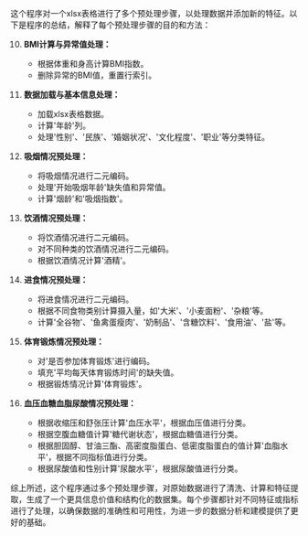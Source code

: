 
这个程序对一个xlsx表格进行了多个预处理步骤，以处理数据并添加新的特征。以下是程序的总结，解释了每个预处理步骤的目的和方法：

10. **BMI计算与异常值处理：**
    - 根据体重和身高计算BMI指数。
    - 删除异常的BMI值，重置行索引。
    
1. **数据加载与基本信息处理：**
   - 加载xlsx表格数据。
   - 计算'年龄'列。
   - 处理'性别'、'民族'、'婚姻状况'、'文化程度'、'职业'等分类特征。

2. **吸烟情况预处理：**
   - 将吸烟情况进行二元编码。
   - 处理'开始吸烟年龄'缺失值和异常值。
   - 计算'烟龄'和'吸烟指数'。

3. **饮酒情况预处理：**
   - 将饮酒情况进行二元编码。
   - 对不同种类的饮酒情况进行二元编码。
   - 根据饮酒情况计算'酒精'。

4. **进食情况预处理：**
   - 将进食情况进行二元编码。
   - 根据不同食物类别计算摄入量，如'大米'、'小麦面粉'、'杂粮'等。
   - 计算'全谷物'、'鱼禽蛋瘦肉'、'奶制品'、'含糖饮料'、'食用油'、'盐'等。

5. **体育锻炼情况预处理：**
   - 对'是否参加体育锻炼'进行编码。
   - 填充'平均每天体育锻炼时间'的缺失值。
   - 根据锻炼情况计算'体育锻炼'。

6. **血压血糖血脂尿酸情况预处理：**
   - 根据收缩压和舒张压计算'血压水平'，根据血压值进行分类。
   - 根据空腹血糖值计算'糖代谢状态'，根据血糖值进行分类。
   - 根据胆固醇、甘油三酯、高密度脂蛋白、低密度脂蛋白的值计算'血脂水平'，根据不同指标值进行分类。
   - 根据尿酸值和性别计算'尿酸水平'，根据尿酸值进行分类。



综上所述，这个程序通过多个预处理步骤，对原始数据进行了清洗、计算和特征提取，生成了一个更具信息价值和结构化的数据集。每个步骤都针对不同特征或指标进行了处理，以确保数据的准确性和可用性，为进一步的数据分析和建模提供了更好的基础。
